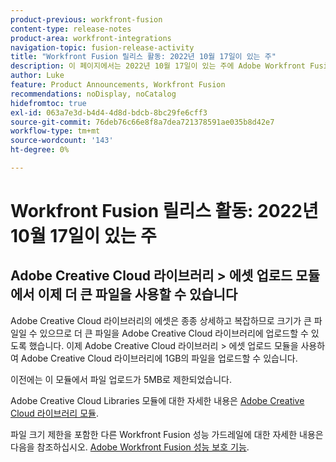 ```yaml
---
product-previous: workfront-fusion
content-type: release-notes
product-area: workfront-integrations
navigation-topic: fusion-release-activity
title: "Workfront Fusion 릴리스 활동: 2022년 10월 17일이 있는 주"
description: 이 페이지에서는 2022년 10월 17일이 있는 주에 Adobe Workfront Fusion에서 향상된 기능을 모두 설명합니다.
author: Luke
feature: Product Announcements, Workfront Fusion
recommendations: noDisplay, noCatalog
hidefromtoc: true
exl-id: 063a7e3d-b4d4-4d8d-bdcb-8bc29fe6cff3
source-git-commit: 76deb76c66e8f8a7dea721378591ae035b8d42e7
workflow-type: tm+mt
source-wordcount: '143'
ht-degree: 0%

---
```


# Workfront Fusion 릴리스 활동: 2022년 10월 17일이 있는 주

## Adobe Creative Cloud 라이브러리 > 에셋 업로드 모듈에서 이제 더 큰 파일을 사용할 수 있습니다

Adobe Creative Cloud 라이브러리의 에셋은 종종 상세하고 복잡하므로 크기가 큰 파일일 수 있으므로 더 큰 파일을 Adobe Creative Cloud 라이브러리에 업로드할 수 있도록 했습니다. 이제 Adobe Creative Cloud 라이브러리 > 에셋 업로드 모듈을 사용하여 Adobe Creative Cloud 라이브러리에 1GB의 파일을 업로드할 수 있습니다.

이전에는 이 모듈에서 파일 업로드가 5MB로 제한되었습니다.

Adobe Creative Cloud Libraries 모듈에 대한 자세한 내용은 [Adobe Creative Cloud 라이브러리 모듈](/help/quicksilver/workfront-fusion/apps-and-their-modules/creative-cloud-libraries-modules.md).

파일 크기 제한을 포함한 다른 Workfront Fusion 성능 가드레일에 대한 자세한 내용은 다음을 참조하십시오. [Adobe Workfront Fusion 성능 보호 기능](/help/quicksilver/workfront-fusion/get-started/fusion-performance-guardrails.md).
